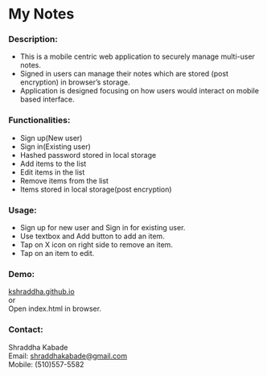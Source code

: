 # My Notes

### Description:

 * This is a mobile centric web application to securely manage multi-user notes. 
 * Signed in users can manage their notes which are stored (post encryption) in browser’s storage.
 * Application is designed focusing on how users would interact on mobile based interface.

### Functionalities:

 * Sign up(New user)
 * Sign in(Existing user)
 * Hashed password stored in local storage
 * Add items to the list
 * Edit items in the list
 * Remove items from the list
 * Items stored in local storage(post encryption)


### Usage:

 * Sign up for new user and Sign in for existing user.
 * Use textbox and Add button to add an item.
 * Tap on X icon on right side to remove an item.
 * Tap on an item to edit.
 
### Demo:
 
 [kshraddha.github.io](http://kshraddha.github.io)  
 or  
 Open index.html in browser.  

### Contact:

 Shraddha Kabade  
 Email: shraddhakabade@gmail.com  
 Mobile: (510)557-5582  
